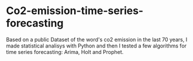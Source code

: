 # Co2-emission-time-series-forecasting
Based on a public Dataset of the word's co2 emission in the last 70 years, I made statistical analisys with Python and then I tested a few algorithms for time series forecasting: Arima, Holt and Prophet.

